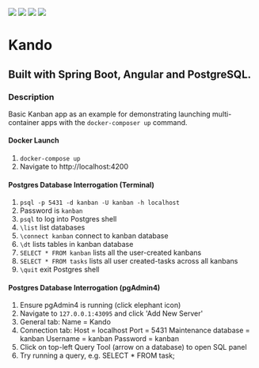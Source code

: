 ![](https://github.com/Lylio/image-repo/blob/master/logos/java.png?raw=true)
![](https://github.com/Lylio/image-repo/blob/master/logos/spring-boot.png?raw=true)
![](https://github.com/Lylio/image-repo/blob/master/logos/angular.png?raw=true)
![](https://github.com/Lylio/image-repo/blob/master/logos/postgres.png?raw=true)
# Kando
## Built with Spring Boot, Angular and PostgreSQL.

### Description
Basic Kanban app as an example for demonstrating launching multi-container apps with the 
`docker-composer up` command.<br>

#### Docker Launch
1. `docker-compose up`
2. Navigate to http://localhost:4200

#### Postgres Database Interrogation (Terminal)
1. `psql -p 5431 -d kanban -U kanban -h localhost`
2. Password is `kanban`
3. `psql` to log into Postgres shell
4. `\list` list databases
5. `\connect kanban` connect to kanban database
6. `\dt` lists tables in kanban database
7. `SELECT * FROM kanban` lists all the user-created kanbans
8. `SELECT * FROM tasks` lists all user created-tasks across all kanbans
9. `\quit` exit Postgres shell

#### Postgres Database Interrogation (pgAdmin4)
1. Ensure pgAdmin4 is running (click elephant icon)
2. Navigate to `127.0.0.1:43095` and click 'Add New Server'
3. General tab: Name = Kando
4. Connection tab: 
Host = localhost
Port = 5431
Maintenance database = kanban
Username = kanban
Password = kanban
5. Click on top-left Query Tool (arrow on a database) to open SQL panel
6. Try running a query, e.g. SELECT * FROM task;
